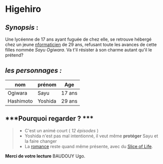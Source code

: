 # Higehiro

## ***Synopsis*** : 

Une lycéenne de 17 ans ayant fuguée de chez elle, se retrouve hébergé chez un jeune [nformaticien](https://fr.wikipedia.org/wiki/Informaticien)  de 29 ans, refusant toute les avances de cette filles nommée *Sayu Ogiwara*. Va t'il résister à son charme autant qu'il le prétend? 

## ***les personnages :***

| nom | prénom | Age |
|--- |--- |--- |
| Ogiwara | Sayu | 17 ans |
| Hashimoto | Yoshida | 29 ans |

## ***Pourquoi regarder ? ***

>* C'est un animé court ( *12 épisodes* ) 
>* Yoshida n'est pas mal intentionné, il veut même **protéger** Sayu et la faire changer
>* La [romance](https://fr.wikipedia.org/wiki/Romance_(genre_litt%C3%A9raire)) reste quand même présente, avec du [Slice of Life](https://en.wikipedia.org/wiki/Slice_of_life).


**Merci de votre lecture**
BAUDOUY Ugo.



